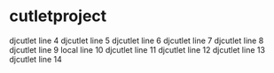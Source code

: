 # cutletproject


djcutlet line 4
djcutlet line 5
djcutlet line 6
djcutlet line 7
djcutlet line 8
djcutlet line 9
local line 10
djcutlet line 11
djcutlet line 12
djcutlet line 13
djcutlet line 14
